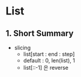 # List

## 1. Short Summary

 - slicing
   - list[start : end : step]
   - default : 0, len(list), 1
   - list[::-1] 은 reverse